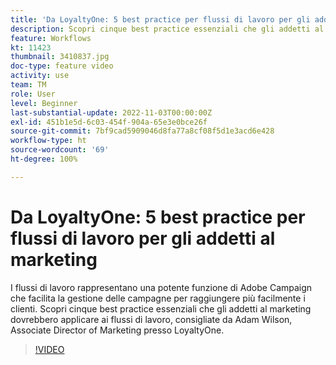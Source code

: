 ```yaml
---
title: 'Da LoyaltyOne: 5 best practice per flussi di lavoro per gli addetti al marketing'
description: Scopri cinque best practice essenziali che gli addetti al marketing dovrebbero applicare ai flussi di lavoro, consigliate da Adam Wilson, Associate Director of Marketing presso LoyaltyOne.
feature: Workflows
kt: 11423
thumbnail: 3410837.jpg
doc-type: feature video
activity: use
team: TM
role: User
level: Beginner
last-substantial-update: 2022-11-03T00:00:00Z
exl-id: 451b1e5d-6c03-454f-904a-65e3e0bce26f
source-git-commit: 7bf9cad5909046d8fa77a8cf08f5d1e3acd6e428
workflow-type: ht
source-wordcount: '69'
ht-degree: 100%

---
```


# Da LoyaltyOne: 5 best practice per flussi di lavoro per gli addetti al marketing

I flussi di lavoro rappresentano una potente funzione di Adobe Campaign che facilita la gestione delle campagne per raggiungere più facilmente i clienti. Scopri cinque best practice essenziali che gli addetti al marketing dovrebbero applicare ai flussi di lavoro, consigliate da Adam Wilson, Associate Director of Marketing presso LoyaltyOne.

>[!VIDEO](https://video.tv.adobe.com/v/3410837?quality=12)
